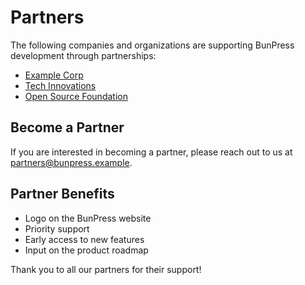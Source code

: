 # Partners

The following companies and organizations are supporting BunPress development through partnerships:

- [Example Corp](https://example.com)
- [Tech Innovations](https://techinnovations.example)
- [Open Source Foundation](https://opensourcefoundation.example)

## Become a Partner

If you are interested in becoming a partner, please reach out to us at <partners@bunpress.example>.

## Partner Benefits

- Logo on the BunPress website
- Priority support
- Early access to new features
- Input on the product roadmap

Thank you to all our partners for their support!
